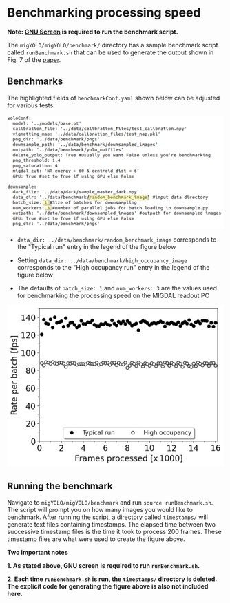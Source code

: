 # Benchmarking processing speed

**Note: [GNU Screen](https://www.gnu.org/software/screen/) is required to run the benchmark script.**

The `migYOLO/migYOLO/benchmark/` directory has a sample benchmark script called `runBenchmark.sh` that can be used to generate the output shown in Fig. 7 of the [paper](https://arxiv.org/abs/2406.07538).

## Benchmarks

The highlighted fields of `benchmarkConf.yaml` shown below can be adjusted for various tests:

![bconf](figures/benchmarkConf.png)

* `data_dir: ../data/benchmark/random_benchmark_image` corresponds to the "Typical run" entry in the legend of the figure below

* Setting `data_dir: ../data/benchmark/high_occupancy_image` corresponds to the "High occupancy run" entry in the legend of the figure below

* The defaults of `batch_size: 1` and `num_workers: 3` are the values used for benchmarking the processing speed on the MIGDAL readout PC

![fig7](figures/fig7.png)

## Running the benchmark

Navigate to `migYOLO/migYOLO/benchmark` and run `source runBenchmark.sh`. The script will prompt you on how many images you would like to benchmark. After running the script, a directory called `timestamps/` will generate text files containing timestamps. The elapsed time between two successive timestamp files is the time it took to process 200 frames. These timestamp files are what were used to create the figure above.

**Two important notes**

**1. As stated above, GNU screen is required to run `runBenchmark.sh`.**

**2. Each time `runBenchmark.sh` is run, the `timestamps/` directory is deleted. The explicit code for generating the figure above is also not included here.**